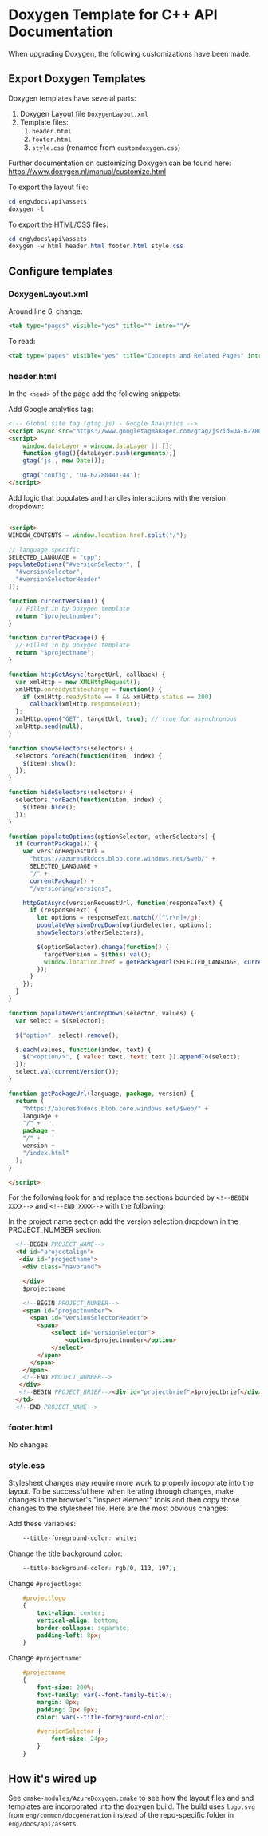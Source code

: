 # Doxygen Template for C++ API Documentation

When upgrading Doxygen, the following customizations have been made. 

## Export Doxygen Templates

Doxygen templates have several parts:

1. Doxygen Layout file `DoxygenLayout.xml`
1. Template files:
    1. `header.html`
    1. `footer.html`
    1. `style.css` (renamed from `customdoxygen.css`)

Further documentation on customizing Doxygen can be found here: https://www.doxygen.nl/manual/customize.html

To export the layout file:

```powershell
cd eng\docs\api\assets
doxygen -l
```

To export the HTML/CSS files:

```powershell
cd eng\docs\api\assets
doxygen -w html header.html footer.html style.css
```

## Configure templates

### DoxygenLayout.xml

Around line 6, change:

```xml
<tab type="pages" visible="yes" title="" intro=""/>
```

To read:

```xml
<tab type="pages" visible="yes" title="Concepts and Related Pages" intro=""/>
```

### header.html

In the `<head>` of the page add the following snippets:

Add Google analytics tag:

```html
<!-- Global site tag (gtag.js) - Google Analytics -->
<script async src="https://www.googletagmanager.com/gtag/js?id=UA-62780441-44"></script>
<script>
    window.dataLayer = window.dataLayer || [];
    function gtag(){dataLayer.push(arguments);}
    gtag('js', new Date());

    gtag('config', 'UA-62780441-44');
</script>
```

Add logic that populates and handles interactions with the version dropdown:

```html

<script>
WINDOW_CONTENTS = window.location.href.split("/");

// language specific
SELECTED_LANGUAGE = "cpp";
populateOptions("#versionSelector", [
  "#versionSelector",
  "#versionSelectorHeader"
]);

function currentVersion() {
  // Filled in by Doxygen template
  return "$projectnumber";
}

function currentPackage() {
  // Filled in by Doxygen template
  return "$projectname";
}

function httpGetAsync(targetUrl, callback) {
  var xmlHttp = new XMLHttpRequest();
  xmlHttp.onreadystatechange = function() {
    if (xmlHttp.readyState == 4 && xmlHttp.status == 200)
      callback(xmlHttp.responseText);
  };
  xmlHttp.open("GET", targetUrl, true); // true for asynchronous
  xmlHttp.send(null);
}

function showSelectors(selectors) {
  selectors.forEach(function(item, index) {
    $(item).show();
  });
}

function hideSelectors(selectors) {
  selectors.forEach(function(item, index) {
    $(item).hide();
  });
}

function populateOptions(optionSelector, otherSelectors) {
  if (currentPackage()) {
    var versionRequestUrl =
      "https://azuresdkdocs.blob.core.windows.net/$web/" +
      SELECTED_LANGUAGE +
      "/" +
      currentPackage() +
      "/versioning/versions";

    httpGetAsync(versionRequestUrl, function(responseText) {
      if (responseText) {
        let options = responseText.match(/[^\r\n]+/g);
        populateVersionDropDown(optionSelector, options);
        showSelectors(otherSelectors);

        $(optionSelector).change(function() {
          targetVersion = $(this).val();
          window.location.href = getPackageUrl(SELECTED_LANGUAGE, currentPackage(), targetVersion);
        });
      }
    });
  }
}

function populateVersionDropDown(selector, values) {
  var select = $(selector);

  $("option", select).remove();

  $.each(values, function(index, text) {
    $("<option/>", { value: text, text: text }).appendTo(select);
  });
  select.val(currentVersion());
}

function getPackageUrl(language, package, version) {
  return (
    "https://azuresdkdocs.blob.core.windows.net/$web/" +
    language +
    "/" +
    package +
    "/" +
    version +
    "/index.html"
  );
}

</script>
```

For the following look for and replace the sections bounded by
`<!--BEGIN XXXX-->` and `<!--END XXXX-->` with the following:

In the project name section add the version selection dropdown in the
PROJECT_NUMBER section:

```html
  <!--BEGIN PROJECT_NAME-->
  <td id="projectalign">
   <div id="projectname">
    <div class="navbrand">

    </div>
    $projectname

    <!--BEGIN PROJECT_NUMBER-->
    <span id="projectnumber">
      <span id="versionSelectorHeader">
        <span>
            <select id="versionSelector">
                <option>$projectnumber</option>
            </select>
        </span>
      </span>
    </span>
    <!--END PROJECT_NUMBER-->
   </div>
   <!--BEGIN PROJECT_BRIEF--><div id="projectbrief">$projectbrief</div><!--END PROJECT_BRIEF-->
  </td>
  <!--END PROJECT_NAME-->
```

### footer.html

No changes

### style.css

Stylesheet changes may require more work to properly incoporate into the layout.
To be successful here when iterating through changes, make changes in the
browser's "inspect element" tools and then copy those changes to the stylesheet
file. Here are the most obvious changes:

Add these variables:

```css
    --title-foreground-color: white;
```

Change the title background color:

```css
    --title-background-color: rgb(0, 113, 197);
```

Change `#projectlogo`:

```css
    #projectlogo
    {
        text-align: center;
        vertical-align: bottom;
        border-collapse: separate;
        padding-left: 8px;
    }
```

Change `#projectname`:

```css
    #projectname
    {
        font-size: 200%;
        font-family: var(--font-family-title);
        margin: 0px;
        padding: 2px 0px;
        color: var(--title-foreground-color);

        #versionSelector {
            font-size: 24px;
        }
    }
```

## How it's wired up

See `cmake-modules/AzureDoxygen.cmake` to see how the layout files and and
templates are incorporated into the doxygen build. The build uses `logo.svg`
from `eng/common/docgeneration` instead of the repo-specific folder in
`eng/docs/api/assets`.


